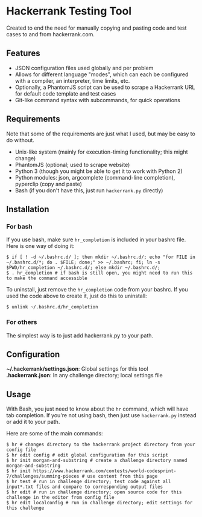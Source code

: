 # Hackerrank Testing Tool #
Created to end the need for manually copying and pasting code and test cases to and from hackerrank.com.

## Features ##
- JSON configuration files used globally and per problem
- Allows for different language "modes", which can each be configured with a compiler, an interpreter, time limits, etc.
- Optionally, a PhantomJS script can be used to scrape a Hackerrank URL for default code template and test cases
- Git-like command syntax with subcommands, for quick operations

## Requirements ##
Note that some of the requirements are just what I used, but may be easy to do without.
- Unix-like system (mainly for execution-timing functionality; this might change)
- PhantomJS (optional; used to scrape website)
- Python 3 (though you might be able to get it to work with Python 2)
- Python modules: json, argcomplete (command-line completion), pyperclip (copy and paste)
- Bash (if you don't have this, just run `hackerrank.py` directly)

## Installation ##
### For bash ###
If you use bash, make sure `hr_completion` is included in your bashrc file.  Here is one way of doing it:
```
$ if [ ! -d ~/.bashrc.d/ ]; then mkdir ~/.bashrc.d/; echo "for FILE in ~/.bashrc.d/*; do . $FILE; done;" >> ~/.bashrc; fi; ln -s $PWD/hr_completion ~/.bashrc.d/; else mkdir ~/.bashrc.d/;
$ . hr_completion # if bash is still open, you might need to run this to make the command accessible
```

To uninstall, just remove the `hr_completion` code from your bashrc.  If you used the code above to create it, just do this to uninstall:
```
$ unlink ~/.bashrc.d/hr_completion
```

### For others ###
The simplest way is to just add hackerrank.py to your path.

## Configuration ##
**~/.hackerrank/settings.json**: Global settings for this tool<br>
**.hackerrank.json**: In any challenge directory; local settings file

## Usage ##
With Bash, you just need to know about the `hr` command, which will have tab completion.  If you're not using bash, then just use `hackerrank.py` instead or add it to your path.

Here are some of the main commands:
```
$ hr # changes directory to the hackerrank project directory from your config file
$ hr edit config # edit global configuration for this script
$ hr init morgan-and-substring # create a challenge directory named morgan-and-substring
$ hr init https://www.hackerrank.com/contests/world-codesprint-7/challenges/summing-pieces # use content from this page
$ hr test # run in challenge directory; test code against all input*.txt files and compare to corresponding output files
$ hr edit # run in challenge directory; open source code for this challenge in the editor from config file
$ hr edit localconfig # run in challenge directory; edit settings for this challenge
```
